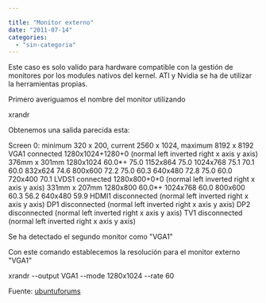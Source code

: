 ```yaml
---

title: "Monitor externo"
date: "2011-07-14"
categories: 
  - "sin-categoria"
---
```


Este caso es solo valido para hardware compatible con la gestión de monitores por los modules nativos del kernel. ATI y Nvidia se ha de utilizar la herramientas propias.

Primero averiguamos el nombre del monitor utilizando

xrandr

Obtenemos una salida parecida esta:

Screen 0: minimum 320 x 200, current 2560 x 1024, maximum 8192 x 8192
VGA1 connected 1280x1024+1280+0 (normal left inverted right x axis y axis) 376mm x 301mm
1280x1024      60.0\*+   75.0
1152x864       75.0
1024x768       75.1     70.1     60.0
832x624        74.6
800x600        72.2     75.0     60.3
640x480        72.8     75.0     60.0
720x400        70.1
LVDS1 connected 1280x800+0+0 (normal left inverted right x axis y axis) 331mm x 207mm
1280x800       60.0\*+
1024x768       60.0
800x600        60.3     56.2
640x480        59.9
HDMI1 disconnected (normal left inverted right x axis y axis)
DP1 disconnected (normal left inverted right x axis y axis)
DP2 disconnected (normal left inverted right x axis y axis)
TV1 disconnected (normal left inverted right x axis y axis)

Se ha detectado el segundo monitor como "VGA1"

Con este comando establecemos la resolución para el monitor externo "VGA1"

xrandr --output VGA1 --mode 1280x1024 --rate 60

Fuente: [ubuntuforums](https://ubuntuforums.org/showthread.php?t=1721927&highlight=force+resolution+external+monitor "Force resolution")

